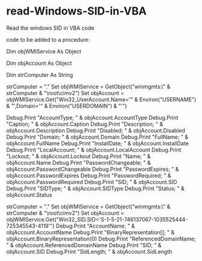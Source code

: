 # read-Windows-SID-in-VBA
Read the windows SID in VBA code

code to be added to a procedure:

  Dim objWMIService As Object

  Dim objAccount  As Object

  Dim strComputer As String

  
  strComputer = "."
  Set objWMIService = GetObject("winmgmts:\\" & strComputer & "\root\cimv2")
  Set objAccount = objWMIService.Get("Win32_UserAccount.Name='" & Environ("USERNAME") & "',Domain='" & Environ("USERDOMAIN") & "'")
  
  Debug.Print "AccountType; " & objAccount.AccountType
  Debug.Print "Caption; " & objAccount.Caption
  Debug.Print "Description; " & objAccount.Description
  Debug.Print "Disabled; " & objAccount.Disabled
  Debug.Print "Domain; " & objAccount.Domain
  Debug.Print "FullName; " & objAccount.FullName
  Debug.Print "InstallDate; " & objAccount.InstallDate
  Debug.Print "LocalAccount; " & objAccount.LocalAccount
  Debug.Print "Lockout; " & objAccount.Lockout
  Debug.Print "Name; " & objAccount.Name
  Debug.Print "PasswordChangeable; " & objAccount.PasswordChangeable
  Debug.Print "PasswordExpires; " & objAccount.PasswordExpires
  Debug.Print "PasswordRequired; " & objAccount.PasswordRequired
  Debug.Print "SID; " & objAccount.SID
  Debug.Print "SIDType; " & objAccount.SIDType
  Debug.Print "Status; " & objAccount.Status
  

  strComputer = "."
  Set objWMIService = GetObject("winmgmts:\\" & strComputer & "\root\cimv2")
  Set objAccount = objWMIService.Get("Win32_SID.SID='S-1-5-21-746137067-1035525444-725345543-4119'")
  Debug.Print "AccountName; " & objAccount.AccountName
  Debug.Print "BinaryRepresentation[]; " & objAccount.BinaryRepresentation(0)
  Debug.Print "ReferencedDomainName; " & objAccount.ReferencedDomainName
  Debug.Print "SID; " & objAccount.SID
  Debug.Print "SidLength; " & objAccount.SidLength
